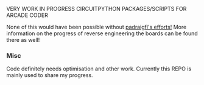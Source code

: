 VERY WORK IN PROGRESS CIRCUITPYTHON PACKAGES/SCRIPTS FOR ARCADE CODER

None of this would have been possible without [padraigfl's efforts!](https://github.com/padraigfl/twsu-arcade-coder-esp32)  More information on the progress of reverse engineering the boards can be found there as well!

### Misc

Code definitely needs optimisation and other work.  Currently this REPO is mainly used to share my progress.